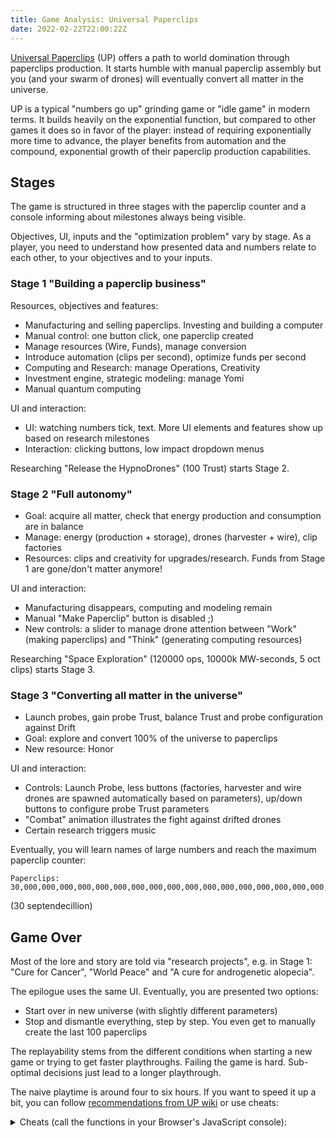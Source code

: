 ```yaml
---
title: Game Analysis: Universal Paperclips
date: 2022-02-22T22:00:22Z
---
```


[Universal Paperclips](https://www.decisionproblem.com/paperclips/) (UP) offers a path to world domination through paperclips production.
It starts humble with manual paperclip assembly but you (and your swarm of drones) will eventually convert all matter in the universe.

UP is a typical "numbers go up" grinding game or "idle game" in modern terms. It builds heavily on the exponential function, but compared to other games it does so in favor of the player: instead of requiring exponentially more time to advance, the player benefits from automation and the compound, exponential growth of their paperclip production capabilities.

## Stages

The game is structured in three stages with the paperclip counter and a console informing about milestones always being visible.

Objectives, UI, inputs and the "optimization problem" vary by stage. As a player, you need to understand how presented data and numbers relate to each other, to your objectives and to your inputs.

### Stage 1 "Building a paperclip business"

Resources, objectives and features:

* Manufacturing and selling paperclips. Investing and building a computer
* Manual control: one button click, one paperclip created
* Manage resources (Wire, Funds), manage conversion
* Introduce automation (clips per second), optimize funds per second
* Computing and Research: manage Operations, Creativity
* Investment engine, strategic modeling: manage Yomi
* Manual quantum computing

UI and interaction:

* UI: watching numbers tick, text. More UI elements and features show up based on research milestones
* Interaction: clicking buttons, low impact dropdown menus

Researching "Release the HypnoDrones" (100 Trust) starts Stage 2.

### Stage 2 "Full autonomy"

* Goal: acquire all matter, check that energy production and consumption are in balance
* Manage: energy (production + storage), drones (harvester + wire), clip factories
* Resources: clips and creativity for upgrades/research. Funds from Stage 1 are gone/don't matter anymore!

UI and interaction:

* Manufacturing disappears, computing and modeling remain
* Manual "Make Paperclip" button is disabled ;)
* New controls: a slider to manage drone attention between "Work" (making paperclips) and "Think" (generating computing resources)

Researching "Space Exploration" (120000 ops, 10000k MW-seconds, 5 oct clips) starts Stage 3.

### Stage 3 "Converting all matter in the universe"

* Launch probes, gain probe Trust, balance Trust and probe configuration against Drift
* Goal: explore and convert 100% of the universe to paperclips
* New resource: Honor

UI and interaction:

* Controls: Launch Probe, less buttons (factories, harvester and wire drones are spawned automatically based on parameters), up/down buttons to configure probe Trust parameters
* "Combat" animation illustrates the fight against drifted drones
* Certain research triggers music

Eventually, you will learn names of large numbers and reach the maximum paperclip counter:

```
Paperclips: 30,000,000,000,000,000,000,000,000,000,000,000,000,000,000,000,000,000,000
```

(30 septendecillion)

## Game Over

Most of the lore and story are told via "research projects", e.g. in Stage 1: "Cure for Cancer", "World Peace" and "A cure for androgenetic alopecia".

The epilogue uses the same UI. Eventually, you are presented two options:

* Start over in new universe (with slightly different parameters)
* Stop and dismantle everything, step by step. You even get to manually create the last 100 paperclips

The replayability stems from the different conditions when starting a new game or trying to get faster playthroughs.
Failing the game is hard. Sub-optimal decisions just lead to a longer playthrough.

The naive playtime is around four to six hours.
If you want to speed it up a bit, you can follow [recommendations from UP wiki](https://universalpaperclips.fandom.com/wiki/Universal_Paperclips_Wiki) or use cheats:

<details>
<summary>Cheats (call the functions in your Browser's JavaScript console):</summary>


```
cheatClips()
cheatMoney()
cheatTrust()
cheatOps()
cheatCreat()
cheatYomi()

cheatHypno()
cheatPrestigeU()
cheatPrestigeS()
```
</details>
